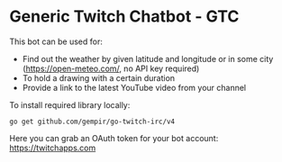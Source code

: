 # Generic Twitch Chatbot - GTC
This bot can be used for:
- Find out the weather by given latitude and longitude or in some city (https://open-meteo.com/, no API key required)
- To hold a drawing with a certain duration
- Provide a link to the latest YouTube video from your channel

To install required library locally:
```Shell
go get github.com/gempir/go-twitch-irc/v4
```
Here you can grab an OAuth token for your bot account: https://twitchapps.com
